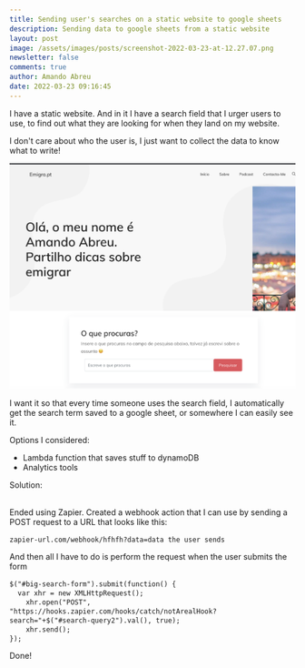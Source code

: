 ```yaml
---
title: Sending user's searches on a static website to google sheets
description: Sending data to google sheets from a static website
layout: post
image: /assets/images/posts/screenshot-2022-03-23-at-12.27.07.png
newsletter: false
comments: true
author: Amando Abreu
date: 2022-03-23 09:16:45
---
```

I have a static website. And in it I have a search field that I urger users to use, to find out what they are looking for when they land on my website.

I don't care about who the user is, I just want to collect the data to know what to write!

![](/assets/images/posts/screenshot-2022-03-23-at-12.27.07.png)

I want it so that every time someone uses the search field, I automatically get the search term saved to a google sheet, or somewhere I can easily see it.

Options I considered:

* Lambda function that saves stuff to dynamoDB
* Analytics tools

Solution:

\
Ended using Zapier. Created a webhook action that I can use by sending a POST request to a URL that looks like this:

```
zapier-url.com/webhook/hfhfh?data=data the user sends
```

And then all I have to do is perform the request when the user submits the form

```
$("#big-search-form").submit(function() {
  var xhr = new XMLHttpRequest();
    xhr.open("POST", "https://hooks.zapier.com/hooks/catch/notArealHook?search="+$("#search-query2").val(), true);
    xhr.send();
});
```

Done!